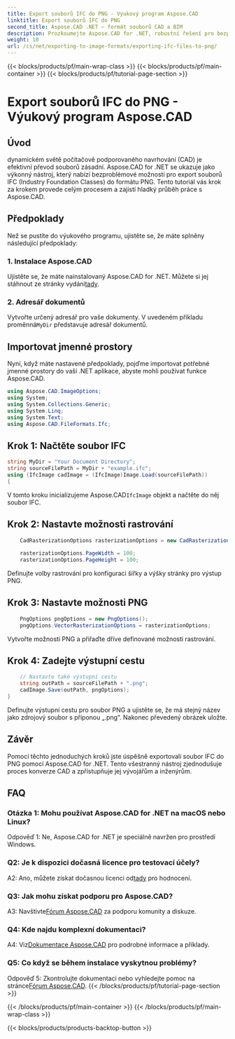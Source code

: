 ```yaml
---
title: Export souborů IFC do PNG - Výukový program Aspose.CAD
linktitle: Export souborů IFC do PNG
second_title: Aspose.CAD .NET – formát souborů CAD a BIM
description: Prozkoumejte Aspose.CAD for .NET, robustní řešení pro bezproblémový převod IFC na PNG. Stáhněte si nyní pro efektivní zpracování souborů CAD.
weight: 10
url: /cs/net/exporting-to-image-formats/exporting-ifc-files-to-png/
---
```


{{< blocks/products/pf/main-wrap-class >}}
{{< blocks/products/pf/main-container >}}
{{< blocks/products/pf/tutorial-page-section >}}

# Export souborů IFC do PNG - Výukový program Aspose.CAD

## Úvod

dynamickém světě počítačově podporovaného navrhování (CAD) je efektivní převod souborů zásadní. Aspose.CAD for .NET se ukazuje jako výkonný nástroj, který nabízí bezproblémové možnosti pro export souborů IFC (Industry Foundation Classes) do formátu PNG. Tento tutoriál vás krok za krokem provede celým procesem a zajistí hladký průběh práce s Aspose.CAD.

## Předpoklady

Než se pustíte do výukového programu, ujistěte se, že máte splněny následující předpoklady:

### 1. Instalace Aspose.CAD

 Ujistěte se, že máte nainstalovaný Aspose.CAD for .NET. Můžete si jej stáhnout ze stránky vydání[tady](https://releases.aspose.com/cad/net/).

### 2. Adresář dokumentů

 Vytvořte určený adresář pro vaše dokumenty. V uvedeném příkladu proměnná`MyDir` představuje adresář dokumentů.

## Importovat jmenné prostory

Nyní, když máte nastavené předpoklady, pojďme importovat potřebné jmenné prostory do vaší .NET aplikace, abyste mohli používat funkce Aspose.CAD.

```csharp
using Aspose.CAD.ImageOptions;
using System;
using System.Collections.Generic;
using System.Linq;
using System.Text;
using Aspose.CAD.FileFormats.Ifc;
```

## Krok 1: Načtěte soubor IFC

```csharp
string MyDir = "Your Document Directory";
string sourceFilePath = MyDir + "example.ifc";
using (IfcImage cadImage = (IfcImage)Image.Load(sourceFilePath))
{
```

 V tomto kroku inicializujeme Aspose.CAD`IfcImage` objekt a načtěte do něj soubor IFC.

## Krok 2: Nastavte možnosti rastrování

```csharp
    CadRasterizationOptions rasterizationOptions = new CadRasterizationOptions();
   
    rasterizationOptions.PageWidth = 100;
    rasterizationOptions.PageHeight = 100;
```

Definujte volby rastrování pro konfiguraci šířky a výšky stránky pro výstup PNG.

## Krok 3: Nastavte možnosti PNG

```csharp
    PngOptions pngOptions = new PngOptions();
    pngOptions.VectorRasterizationOptions = rasterizationOptions;
```

Vytvořte možnosti PNG a přiřaďte dříve definované možnosti rastrování.

## Krok 4: Zadejte výstupní cestu

```csharp
    // Nastavte také výstupní cestu
    string outPath = sourceFilePath + ".png";
    cadImage.Save(outPath, pngOptions);
}
```

Definujte výstupní cestu pro soubor PNG a ujistěte se, že má stejný název jako zdrojový soubor s příponou „.png“. Nakonec převedený obrázek uložte.

## Závěr

Pomocí těchto jednoduchých kroků jste úspěšně exportovali soubor IFC do PNG pomocí Aspose.CAD for .NET. Tento všestranný nástroj zjednodušuje proces konverze CAD a zpřístupňuje jej vývojářům a inženýrům.

## FAQ

### Otázka 1: Mohu používat Aspose.CAD for .NET na macOS nebo Linux?

Odpověď 1: Ne, Aspose.CAD for .NET je speciálně navržen pro prostředí Windows.

### Q2: Je k dispozici dočasná licence pro testovací účely?

 A2: Ano, můžete získat dočasnou licenci od[tady](https://purchase.aspose.com/temporary-license/) pro hodnocení.

### Q3: Jak mohu získat podporu pro Aspose.CAD?

 A3: Navštivte[Fórum Aspose.CAD](https://forum.aspose.com/c/cad/19) za podporu komunity a diskuze.

### Q4: Kde najdu komplexní dokumentaci?

 A4: Viz[Dokumentace Aspose.CAD](https://reference.aspose.com/cad/net/) pro podrobné informace a příklady.

### Q5: Co když se během instalace vyskytnou problémy?

 Odpověď 5: Zkontrolujte dokumentaci nebo vyhledejte pomoc na stránce[Fórum Aspose.CAD](https://forum.aspose.com/c/cad/19).
{{< /blocks/products/pf/tutorial-page-section >}}

{{< /blocks/products/pf/main-container >}}
{{< /blocks/products/pf/main-wrap-class >}}

{{< blocks/products/products-backtop-button >}}
